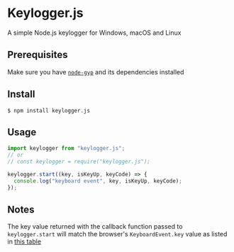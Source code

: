 # Keylogger.js

A simple Node.js keylogger for Windows, macOS and Linux

## Prerequisites

Make sure you have [`node-gyp`](https://github.com/nodejs/node-gyp#installation) and its dependencies installed

## Install

```
$ npm install keylogger.js
```

## Usage

```ts
import keylogger from "keylogger.js";
// or
// const keylogger = require("keylogger.js");

keylogger.start((key, isKeyUp, keyCode) => {
  console.log("keyboard event", key, isKeyUp, keyCode);
});
```

## Notes

The key value returned with the callback function passed to `keylogger.start` will match the browser's `KeyboardEvent.key` value as listed in [this table](https://developer.mozilla.org/en-US/docs/Web/API/KeyboardEvent/key/Key_Values)
